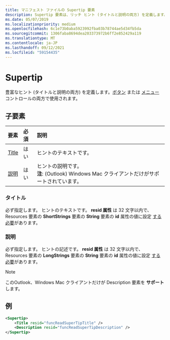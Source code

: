 ```yaml
---
title: マニフェスト ファイルの Supertip 要素
description: Supertip 要素は、リッチ ヒント (タイトルと説明の両方) を定義します。
ms.date: 05/07/2019
ms.localizationpriority: medium
ms.openlocfilehash: 6c1e73b0aba5923992fba03b78744ae5d34fb5da
ms.sourcegitcommit: 1306faba8694dea203373972b6ff2e852429a119
ms.translationtype: MT
ms.contentlocale: ja-JP
ms.lasthandoff: 09/12/2021
ms.locfileid: "59154435"
---
```

# <a name="supertip"></a>Supertip

豊富なヒント (タイトルと説明の両方) を定義します。[ボタン](control.md#button-control) または [メニュー](control.md#menu-dropdown-button-controls) コントロールの両方で使用されます。

## <a name="child-elements"></a>子要素

|  要素 |  必須  |  説明  |
|:-----|:-----|:-----|
| [Title](#title) | はい | ヒントのテキストです。 |
| [説明](#description) | はい | ヒントの説明です。<br>**注**: (Outlook) Windows Mac クライアントだけがサポートされています。 |

### <a name="title"></a>タイトル

必ず指定します。 ヒントのテキストです。 **resid 属性** は 32 文字以内で、Resources 要素の **ShortStrings** 要素の **String** 要素の **id** 属性の値に設定 [する必要](resources.md)があります。

### <a name="description"></a>説明

必ず指定します。 ヒントの記述です。 **resid 属性** は 32 文字以内で、Resources 要素の **LongStrings** 要素の **String** 要素の **id** 属性の値に設定 [する必要](resources.md)があります。

> [!NOTE]
> このOutlook、Windows Mac クライアントだけが Description 要素を **サポート** します。

## <a name="example"></a>例

```xml
<Supertip>
    <Title resid="funcReadSuperTipTitle" />
    <Description resid="funcReadSuperTipDescription" />
</Supertip>
```

